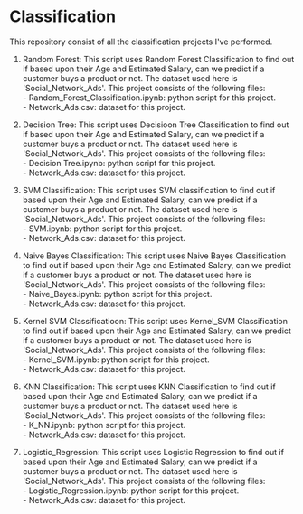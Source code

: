 # Classification

This repository consist of all the classification projects I've performed.   

1. Random Forest: This script uses Random Forest Classification to find out if based upon their Age and Estimated Salary, can we predict if a customer 
                        buys a product or not. The dataset used here is 'Social_Network_Ads'. This project consists of the following files:    
                        - Random_Forest_Classification.ipynb: python script for this project.   
                        - Network_Ads.csv: dataset for this project.

1. Decision Tree: This script uses Decisioon Tree Classification to find out if based upon their Age and Estimated Salary, can we predict if a customer 
                        buys a product or not. The dataset used here is 'Social_Network_Ads'. This project consists of the following files:    
                        - Decision Tree.ipynb: python script for this project.   
                        - Network_Ads.csv: dataset for this project.

1. SVM Classification: This script uses SVM classification to find out if based upon their Age and Estimated Salary, can we predict if a customer 
                        buys a product or not. The dataset used here is 'Social_Network_Ads'. This project consists of the following files:    
                        - SVM.ipynb: python script for this project.   
                        - Network_Ads.csv: dataset for this project.

1. Naive Bayes Classification: This script uses Naive Bayes Classification to find out if based upon their Age and Estimated Salary, can we predict if a customer 
                              buys a product or not. The dataset used here is 'Social_Network_Ads'. This project consists of the following files:    
                              - Naive_Bayes.ipynb: python script for this project.   
                              - Network_Ads.csv: dataset for this project.

1. Kernel SVM Classificatioon: This script uses Kernel_SVM Classification to find out if based upon their Age and Estimated Salary, can we predict if a customer 
                                buys a product or not. The dataset used here is 'Social_Network_Ads'. This project consists of the following files:    
                                - Kernel_SVM.ipynb: python script for this project.   
                                - Network_Ads.csv: dataset for this project.

1. KNN Classification: This script uses KNN Classification to find out if based upon their Age and Estimated Salary, can we predict if a customer 
                        buys a product or not. The dataset used here is 'Social_Network_Ads'. This project consists of the following files:    
                        - K_NN.ipynb: python script for this project.   
                        - Network_Ads.csv: dataset for this project.

1. Logistic_Regression: This script uses Logistic Regression to find out if based upon their Age and Estimated Salary, can we predict if a customer 
                        buys a product or not. The dataset used here is 'Social_Network_Ads'. This project consists of the following files:    
                        - Logistic_Regression.ipynb: python script for this project.   
                        - Network_Ads.csv: dataset for this project.   

